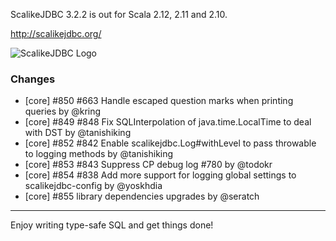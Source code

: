 ScalikeJDBC 3.2.2 is out for Scala 2.12, 2.11 and 2.10.

http://scalikejdbc.org/

![ScalikeJDBC Logo](http://scalikejdbc.org/images/logo.png)

### Changes

- [core] #850 #663 Handle escaped question marks when printing queries by @kring
- [core] #849 #848 Fix SQLInterpolation of java.time.LocalTime to deal with DST by @tanishiking
- [core] #852 #842 Enable scalikejdbc.Log#withLevel to pass throwable to logging methods by @tanishiking
- [core] #853 #843 Suppress CP debug log #780 by @todokr
- [core] #854 #838 Add more support for logging global settings to scalikejdbc-config by @yoskhdia
- [core] #855 library dependencies upgrades by @seratch

---

Enjoy writing type-safe SQL and get things done!

